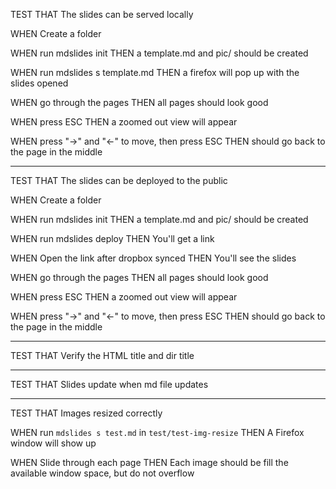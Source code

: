 TEST THAT The slides can be served locally

WHEN Create a folder

WHEN run mdslides init
THEN a template.md and pic/ should be created

WHEN run mdslides s template.md
THEN a firefox will pop up with the slides opened

WHEN go through the pages
THEN all pages should look good

WHEN press ESC
THEN a zoomed out view will appear

WHEN press "->" and "<-" to move, then press ESC
THEN should go back to the page in the middle

---------------------------------------

TEST THAT The slides can be deployed to the public

WHEN Create a folder

WHEN run mdslides init
THEN a template.md and pic/ should be created

WHEN run mdslides deploy
THEN You'll get a link

WHEN Open the link after dropbox synced
THEN You'll see the slides

WHEN go through the pages
THEN all pages should look good

WHEN press ESC
THEN a zoomed out view will appear

WHEN press "->" and "<-" to move, then press ESC
THEN should go back to the page in the middle

----------------------------

TEST THAT Verify the HTML title and dir title

-----------------------------

TEST THAT Slides update when md file updates

-----------------------------

TEST THAT Images resized correctly

WHEN run `mdslides s test.md` in `test/test-img-resize`
THEN A Firefox window will show up

WHEN Slide through each page
THEN Each image should be fill the available window space, but do not overflow
